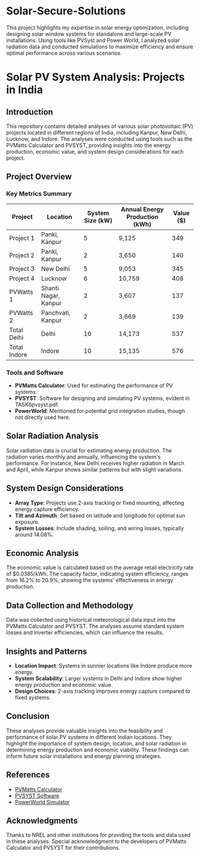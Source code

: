 # Solar-Secure-Solutions
This project highlights my expertise in solar energy optimization, including designing solar window systems for standalone and large-scale PV installations. Using tools like PVSyst and Power World, I analyzed solar radiation data and conducted simulations to maximize efficiency and ensure optimal performance across various scenarios.

# Solar PV System Analysis: Projects in India

## Introduction

This repository contains detailed analyses of various solar photovoltaic (PV) projects located in different regions of India, including Kanpur, New Delhi, Lucknow, and Indore. The analyses were conducted using tools such as the PVMatts Calculator and PVSYST, providing insights into the energy production, economic value, and system design considerations for each project.

## Project Overview

### Key Metrics Summary

| Project      | Location        | System Size (kW) | Annual Energy Production (kWh) | Value ($) |
|--------------|-----------------|------------------|--------------------------------|-----------|
| Project 1    | Panki, Kanpur   | 5                | 9,125                          | 349       |
| Project 2    | Panki, Kanpur   | 2                | 3,650                          | 140       |
| Project 3    | New Delhi       | 5                | 9,053                          | 345       |
| Project 4    | Lucknow         | 6                | 10,759                         | 408       |
| PVWatts 1    | Shanti Nagar, Kanpur | 2 | 3,607                          | 137       |
| PVWatts 2    | Panchvati, Kanpur | 2 | 3,669                          | 139       |
| Total Delhi  | Delhi           | 10               | 14,173                         | 537       |
| Total Indore | Indore          | 10               | 15,135                         | 576       |

### Tools and Software

- **PVMatts Calculator**: Used for estimating the performance of PV systems.
- **PVSYST**: Software for designing and simulating PV systems, evident in TASK6pvsyst.pdf.
- **PowerWorld**: Mentioned for potential grid integration studies, though not directly used here.

## Solar Radiation Analysis

Solar radiation data is crucial for estimating energy production. The radiation varies monthly and annually, influencing the system's performance. For instance, New Delhi receives higher radiation in March and April, while Kanpur shows similar patterns but with slight variations.

## System Design Considerations

- **Array Type**: Projects use 2-axis tracking or fixed mounting, affecting energy capture efficiency.
- **Tilt and Azimuth**: Set based on latitude and longitude for optimal sun exposure.
- **System Losses**: Include shading, soiling, and wiring losses, typically around 14.08%.

## Economic Analysis

The economic value is calculated based on the average retail electricity rate of $0.0385/kWh. The capacity factor, indicating system efficiency, ranges from 16.2% to 20.9%, showing the systems' effectiveness in energy production.

## Data Collection and Methodology

Data was collected using historical meteorological data input into the PVMatts Calculator and PVSYST. The analyses assume standard system losses and inverter efficiencies, which can influence the results.

## Insights and Patterns

- **Location Impact**: Systems in sunnier locations like Indore produce more energy.
- **System Scalability**: Larger systems in Delhi and Indore show higher energy production and economic value.
- **Design Choices**: 2-axis tracking improves energy capture compared to fixed systems.

## Conclusion

These analyses provide valuable insights into the feasibility and performance of solar PV systems in different Indian locations. They highlight the importance of system design, location, and solar radiation in determining energy production and economic viability. These findings can inform future solar installations and energy planning strategies.

## References

- [PVMatts Calculator](https://pawatts.nrel.gov/pawatts.php)
- [PVSYST Software](https://www.pvsyst.com/)
- [PowerWorld Simulator](https://www.powerworld.com/)

## Acknowledgments

Thanks to NREL and other institutions for providing the tools and data used in these analyses. Special acknowledgment to the developers of PVMatts Calculator and PVSYST for their contributions.
